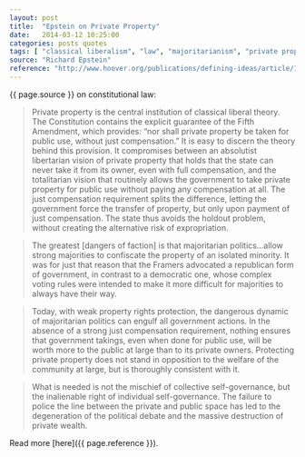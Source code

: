 ```yaml
---
layout: post
title:  "Epstein on Private Property"
date:   2014-03-12 10:25:00
categories: posts quotes
tags: [ "classical liberalism", "law", "majoritarianism", "private property", "constitution", "holdout problem"]
source: "Richard Epstein"
reference: "http://www.hoover.org/publications/defining-ideas/article/170421"
---
```


{{ page.source }} on constitutional law:

> Private property is the central institution of classical liberal theory. The Constitution contains the explicit guarantee of the Fifth Amendment, which provides: “nor shall private property be taken for public use, without just compensation.” It is easy to discern the theory behind this provision. It compromises between an absolutist libertarian vision of private property that holds that the state can never take it from its owner, even with full compensation, and the totalitarian vision that routinely allows the government to take private property for public use without paying any compensation at all. The just compensation requirement splits the difference, letting the government force the transfer of property, but only upon payment of just compensation. The state thus avoids the holdout problem, without creating the alternative risk of expropriation.

> The greatest [dangers of faction] is that majoritarian politics...allow strong majorities to confiscate the property of an isolated minority. It was for just that reason that the Framers advocated a republican form of government, in contrast to a democratic one, whose complex voting rules were intended to make it more difficult for majorities to always have their way.

> Today, with weak property rights protection, the dangerous dynamic of majoritarian politics can engulf all government actions. In the absence of a strong just compensation requirement, nothing ensures that government takings, even when done for public use, will be worth more to the public at large than to its private owners. Protecting private property does not stand in opposition to the welfare of the community at large, but is thoroughly consistent with it.

> What is needed is not the mischief of collective self-governance, but the inalienable right of individual self-governance. The failure to police the line between the private and public space has led to the degeneration of the political debate and the massive destruction of private wealth.

Read more [here]({{ page.reference }}).